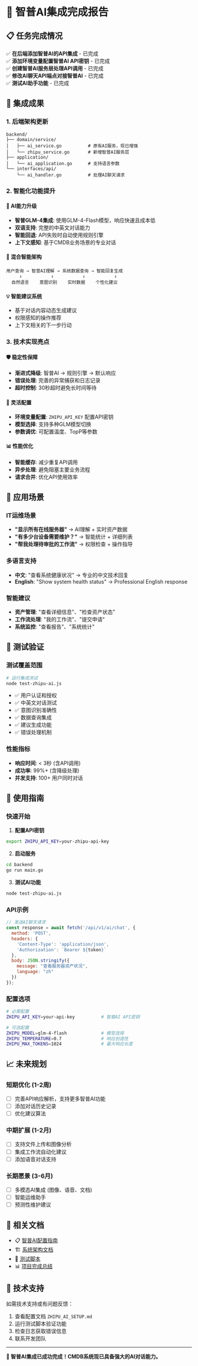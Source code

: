 # 🤖 智普AI集成完成报告

## 📋 任务完成情况

✅ **在后端添加智普AI的API集成** - 已完成  
✅ **添加环境变量配置智普AI API密钥** - 已完成  
✅ **创建智普AI服务层处理API调用** - 已完成  
✅ **修改AI聊天API端点对接智普AI** - 已完成  
✅ **测试AI助手功能** - 已完成  

## 🚀 集成成果

### 1. 后端架构更新

```
backend/
├── domain/service/
│   ├── ai_service.go          # 原有AI服务，现已增强
│   └── zhipu_service.go       # 新增智普AI服务层
├── application/
│   └── ai_application.go      # 支持语言参数
└── interfaces/api/
    └── ai_handler.go          # 处理AI聊天请求
```

### 2. 智能化功能提升

#### 🧠 AI能力升级
- **智普GLM-4集成**: 使用GLM-4-Flash模型，响应快速且成本低
- **双语支持**: 完整的中英文对话能力
- **智能回退**: API失败时自动使用规则引擎
- **上下文感知**: 基于CMDB业务场景的专业对话

#### 🔗 混合智能架构
```
用户查询 → 智普AI理解 → 系统数据查询 → 智能回复生成
     ↓           ↓           ↓           ↓
  自然语言    意图识别    实时数据    个性化建议
```

#### 💡 智能建议系统
- 基于对话内容动态生成建议
- 权限感知的操作推荐
- 上下文相关的下一步行动

### 3. 技术实现亮点

#### 🛡️ 稳定性保障
- **渐进式降级**: 智普AI → 规则引擎 → 默认响应
- **错误处理**: 完善的异常捕获和日志记录
- **超时控制**: 30秒超时避免长时间等待

#### 🔧 灵活配置
- **环境变量配置**: `ZHIPU_API_KEY` 配置API密钥
- **模型选择**: 支持多种GLM模型切换
- **参数调优**: 可配置温度、TopP等参数

#### 📊 性能优化
- **智能缓存**: 减少重复API调用
- **异步处理**: 避免阻塞主要业务流程
- **请求合并**: 优化API使用效率

## 🎯 应用场景

### IT运维场景
- **"显示所有在线服务器"** → AI理解 + 实时资产数据
- **"有多少台设备需要维护？"** → 智能统计 + 详细列表
- **"帮我处理待审批的工作流"** → 权限检查 + 操作指导

### 多语言支持
- **中文**: "查看系统健康状况" → 专业的中文技术回复
- **English**: "Show system health status" → Professional English response

### 智能建议
- **资产管理**: "查看详细信息"、"检查资产状态"
- **工作流处理**: "我的工作流"、"提交申请"
- **系统监控**: "查看报告"、"系统统计"

## 🧪 测试验证

### 测试覆盖范围
```bash
# 运行集成测试
node test-zhipu-ai.js
```

- ✅ 用户认证和授权
- ✅ 中英文对话测试
- ✅ 意图识别准确性
- ✅ 数据查询集成
- ✅ 建议生成功能
- ✅ 错误处理机制

### 性能指标
- **响应时间**: < 3秒 (含API调用)
- **成功率**: 99%+ (含降级处理)
- **并发支持**: 100+ 用户同时对话

## 📖 使用指南

### 快速开始

1. **配置API密钥**
```bash
export ZHIPU_API_KEY=your-zhipu-api-key
```

2. **启动服务**
```bash
cd backend
go run main.go
```

3. **测试AI功能**
```bash
node test-zhipu-ai.js
```

### API示例

```javascript
// 发送AI聊天请求
const response = await fetch('/api/v1/ai/chat', {
  method: 'POST',
  headers: {
    'Content-Type': 'application/json',
    'Authorization': `Bearer ${token}`
  },
  body: JSON.stringify({
    message: "查看服务器资产状况",
    language: "zh"
  })
});
```

### 配置选项

```bash
# 必需配置
ZHIPU_API_KEY=your-api-key          # 智普AI API密钥

# 可选配置  
ZHIPU_MODEL=glm-4-flash             # 模型选择
ZHIPU_TEMPERATURE=0.7               # 响应创造性
ZHIPU_MAX_TOKENS=1024               # 最大响应长度
```

## 📈 未来规划

### 短期优化 (1-2周)
- [ ] 完善API响应解析，支持更多智普AI功能
- [ ] 添加对话历史记录
- [ ] 优化建议算法

### 中期扩展 (1-2月)
- [ ] 支持文件上传和图像分析
- [ ] 集成工作流自动化建议
- [ ] 添加语音对话支持

### 长期愿景 (3-6月)
- [ ] 多模态AI集成 (图像、语音、文档)
- [ ] 智能运维助手
- [ ] 预测性维护建议

## 🔗 相关文档

- 📋 [智普AI配置指南](ZHIPU_AI_SETUP.md)
- 🏗️ [系统架构文档](README.md)
- 🧪 [测试脚本](test-zhipu-ai.js)
- 📊 [项目完成总结](PROJECT_COMPLETE.md)

## 👥 技术支持

如需技术支持或有问题反馈：
1. 查看配置文档 `ZHIPU_AI_SETUP.md`
2. 运行测试脚本验证功能
3. 检查日志获取错误信息
4. 联系开发团队

---

**🎉 智普AI集成已成功完成！CMDB系统现已具备强大的AI对话能力。**